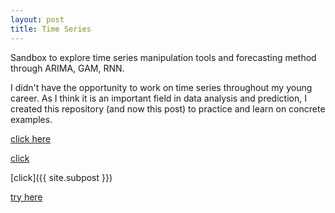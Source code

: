 ```yaml
---
layout: post
title: Time Series
---
```


Sandbox to explore time series manipulation tools and forecasting method through ARIMA, GAM, RNN.

I didn't have the opportunity to work on time series  throughout my young career. As I think it is an  important field in data analysis and prediction, I created this repository (and now this post) to practice and learn on concrete examples.

<a href="{{ subpost.url }}">click here</a>

[click]({{subpost.url}})

[click]({{ site.subpost }})

[try here]({{site.baseurl}}/_subpost/time-series-basics)